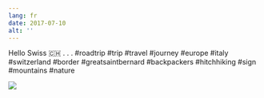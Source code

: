 ```yaml
---
lang: fr
date: 2017-07-10
alt: ''
---
```


Hello Swiss 🇨🇭
.
.
.
#roadtrip #trip #travel #journey #europe #italy #switzerland #border #greatsaintbernard #backpackers #hitchhiking #sign #mountains #nature

![](/photos/2017-07-10-1499680007.jpg)